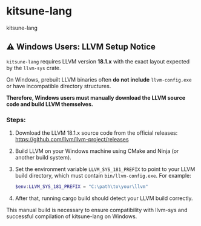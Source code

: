 # kitsune-lang
kitsune-lang

## ⚠ Windows Users: LLVM Setup Notice

`kitsune-lang` requires LLVM version **18.1.x** with the exact layout expected by the `llvm-sys` crate.

On Windows, prebuilt LLVM binaries often **do not include** `llvm-config.exe` or have incompatible directory structures.

**Therefore, Windows users must manually download the LLVM source code and build LLVM themselves.**

### Steps:

1. Download the LLVM 18.1.x source code from the official releases:  
   https://github.com/llvm/llvm-project/releases

2. Build LLVM on your Windows machine using CMake and Ninja (or another build system).

3. Set the environment variable `LLVM_SYS_181_PREFIX` to point to your LLVM build directory, which must contain `bin/llvm-config.exe`. For example:
   ```powershell
   $env:LLVM_SYS_181_PREFIX = "C:\path\to\your\llvm"
   ```
4. After that, running cargo build should detect your LLVM build correctly.

This manual build is necessary to ensure compatibility with llvm-sys and successful compilation of kitsune-lang on Windows.